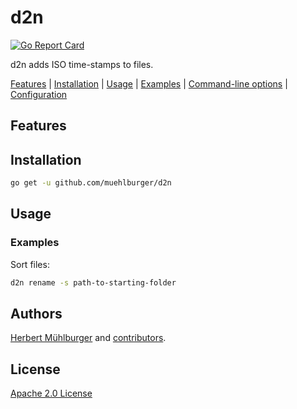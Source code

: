 # d2n
[![Go Report Card](https://goreportcard.com/badge/github.com/muehlburger/d2n)](https://goreportcard.com/report/github.com/muehlburger/d2n)

d2n adds ISO time-stamps to files.

[Features](#features) | [Installation](#installation) | [Usage](#usage) | [Examples](#examples) | [Command-line options](#options) | [Configuration](#configuration)

## Features

## Installation

```bash
go get -u github.com/muehlburger/d2n
```

## Usage

### Examples

Sort files:

```bash
d2n rename -s path-to-starting-folder
```

## Authors

[Herbert Mühlburger](https://github.com/muehlburger) and [contributors](https://github.com/muehlburger/d2n/graphs/contributors).

## License

[Apache 2.0 License](LICENSE)

[report-card-image]: https://goreportcard.com/badge/github.com/muehlburger/d2n
[report-card-url]: https://goreportcard.com/report/github.com/muehlburger/d2n
